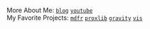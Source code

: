 More About Me: [`blog`](http://0xdeadbeer.xyz) [`youtube`](https://youtube.com/@0xdeadbeer)
<br>
My Favorite Projects: [`mdfr`](https://github.com/0xdeadbeer/mdfr) [`proxlib`](https://github.com/0xdeadbeer/proxlib) [`gravity`](https://github.com/gravity) [`vis`](https://github.com/0xdeadbeer/vis)
